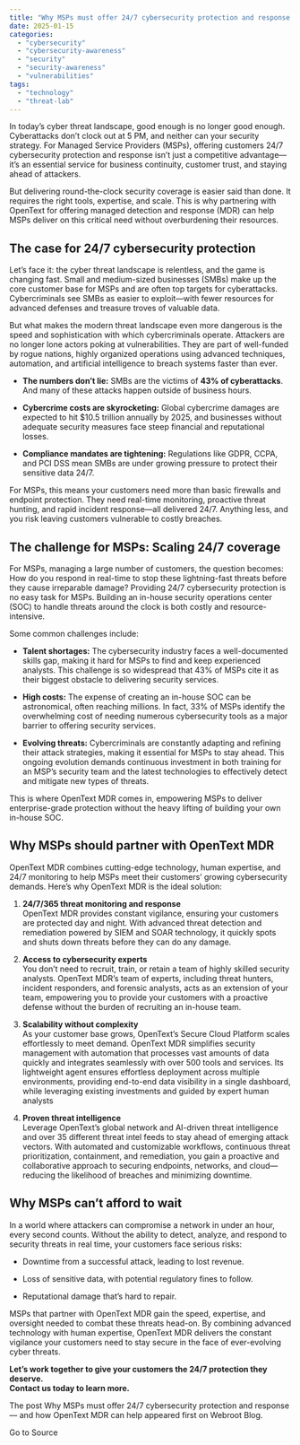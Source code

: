 ```yaml
---
title: "Why MSPs must offer 24/7 cybersecurity protection and response — and how OpenText MDR can help"
date: 2025-01-15
categories: 
  - "cybersecurity"
  - "cybersecurity-awareness"
  - "security"
  - "security-awareness"
  - "vulnerabilities"
tags: 
  - "technology"
  - "threat-lab"
---
```


In today’s cyber threat landscape, good enough is no longer good enough. Cyberattacks don’t clock out at 5 PM, and neither can your security strategy. For Managed Service Providers (MSPs), offering customers 24/7 cybersecurity protection and response isn’t just a competitive advantage—it’s an essential service for business continuity, customer trust, and staying ahead of attackers.

But delivering round-the-clock security coverage is easier said than done. It requires the right tools, expertise, and scale. This is why partnering with OpenText for offering managed detection and response (MDR) can help MSPs deliver on this critical need without overburdening their resources.

## The case for 24/7 cybersecurity protection

Let’s face it: the cyber threat landscape is relentless, and the game is changing fast. Small and medium-sized businesses (SMBs) make up the core customer base for MSPs and are often top targets for cyberattacks. Cybercriminals see SMBs as easier to exploit—with fewer resources for advanced defenses and treasure troves of valuable data.

But what makes the modern threat landscape even more dangerous is the speed and sophistication with which cybercriminals operate. Attackers are no longer lone actors poking at vulnerabilities. They are part of well-funded by rogue nations, highly organized operations using advanced techniques, automation, and artificial intelligence to breach systems faster than ever.

- **The numbers don’t lie:** SMBs are the victims of **43% of cyberattacks**. And many of these attacks happen outside of business hours.

- **Cybercrime costs are skyrocketing:** Global cybercrime damages are expected to hit $10.5 trillion annually by 2025, and businesses without adequate security measures face steep financial and reputational losses.

- **Compliance mandates are tightening:** Regulations like GDPR, CCPA, and PCI DSS mean SMBs are under growing pressure to protect their sensitive data 24/7.

For MSPs, this means your customers need more than basic firewalls and endpoint protection. They need real-time monitoring, proactive threat hunting, and rapid incident response—all delivered 24/7. Anything less, and you risk leaving customers vulnerable to costly breaches.

## The challenge for MSPs: Scaling 24/7 coverage

For MSPs, managing a large number of customers, the question becomes: How do you respond in real-time to stop these lightning-fast threats before they cause irreparable damage? Providing 24/7 cybersecurity protection is no easy task for MSPs. Building an in-house security operations center (SOC) to handle threats around the clock is both costly and resource-intensive.

Some common challenges include:

- **Talent shortages:** The cybersecurity industry faces a well-documented skills gap, making it hard for MSPs to find and keep experienced analysts. This challenge is so widespread that 43% of MSPs cite it as their biggest obstacle to delivering security services.

- **High costs:** The expense of creating an in-house SOC can be astronomical, often reaching millions. In fact, 33% of MSPs identify the overwhelming cost of needing numerous cybersecurity tools as a major barrier to offering security services.

- **Evolving threats:** Cybercriminals are constantly adapting and refining their attack strategies, making it essential for MSPs to stay ahead. This ongoing evolution demands continuous investment in both training for an MSP’s security team and the latest technologies to effectively detect and mitigate new types of threats.

This is where OpenText MDR comes in, empowering MSPs to deliver enterprise-grade protection without the heavy lifting of building your own in-house SOC.

## Why MSPs should partner with OpenText MDR

OpenText MDR combines cutting-edge technology, human expertise, and 24/7 monitoring to help MSPs meet their customers’ growing cybersecurity demands. Here’s why OpenText MDR is the ideal solution:

1. **24/7/365 threat monitoring and response**  
    OpenText MDR provides constant vigilance, ensuring your customers are protected day and night. With advanced threat detection and remediation powered by SIEM and SOAR technology, it quickly spots and shuts down threats before they can do any damage.

4. **Access to cybersecurity experts**  
    You don’t need to recruit, train, or retain a team of highly skilled security analysts. OpenText MDR’s team of experts, including threat hunters, incident responders, and forensic analysts, acts as an extension of your team, empowering you to provide your customers with a proactive defense without the burden of recruiting an in-house team.

7. **Scalability without complexity**  
    As your customer base grows, OpenText’s Secure Cloud Platform scales effortlessly to meet demand. OpenText MDR simplifies security management with automation that processes vast amounts of data quickly and integrates seamlessly with over 500 tools and services. Its lightweight agent ensures effortless deployment across multiple environments, providing end-to-end data visibility in a single dashboard, while leveraging existing investments and guided by expert human analysts

10. **Proven threat intelligence**  
    Leverage OpenText’s global network and AI-driven threat intelligence and over 35 different threat intel feeds to stay ahead of emerging attack vectors. With automated and customizable workflows, continuous threat prioritization, containment, and remediation, you gain a proactive and collaborative approach to securing endpoints, networks, and cloud—reducing the likelihood of breaches and minimizing downtime.

## Why MSPs can’t afford to wait

In a world where attackers can compromise a network in under an hour, every second counts. Without the ability to detect, analyze, and respond to security threats in real time, your customers face serious risks:

- Downtime from a successful attack, leading to lost revenue.

- Loss of sensitive data, with potential regulatory fines to follow.

- Reputational damage that’s hard to repair.

MSPs that partner with OpenText MDR gain the speed, expertise, and oversight needed to combat these threats head-on. By combining advanced technology with human expertise, OpenText MDR delivers the constant vigilance your customers need to stay secure in the face of ever-evolving cyber threats.

**Let’s work together to give your customers the 24/7 protection they deserve.**  
**Contact us today to learn more.**

The post Why MSPs must offer 24/7 cybersecurity protection and response — and how OpenText MDR can help appeared first on Webroot Blog.

Go to Source

